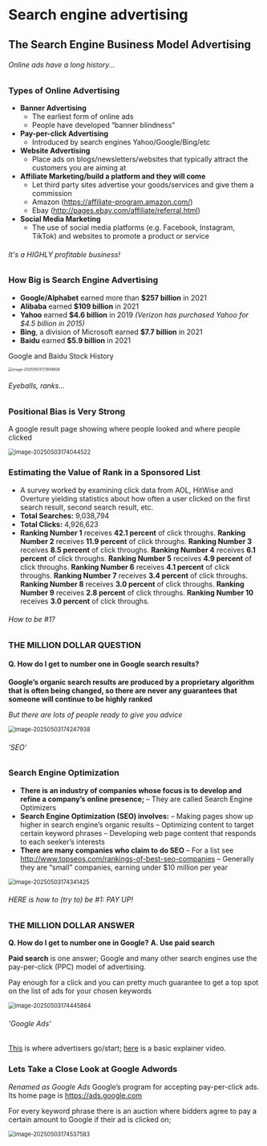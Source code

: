 # Search engine advertising

## The Search Engine Business Model Advertising

###### Online ads have a long history...

### Types of Online Advertising

- **Banner Advertising**
  - The earliest form of online ads
  - People have developed “banner blindness”
- **Pay-per-click Advertising**
  - Introduced by search engines Yahoo/Google/Bing/etc
- **Website Advertising**
  - Place ads on blogs/newsletters/websites that typically attract the customers you are aiming at
- **Affiliate Marketing/build a platform and they will come**
  - Let third party sites advertise your goods/services and give them a commission
  - Amazon (https://affiliate-program.amazon.com/)
  - Ebay (http://pages.ebay.com/affiliate/referral.html)
- **Social Media Marketing**
  - The use of social media platforms (e.g. Facebook, Instagram, TikTok) and websites to promote a product or service

###### It's a HIGHLY profitable business!

### How Big is Search Engine Advertising

- **Google/Alphabet** earned more than **$257 billion** in 2021
- **Alibaba** earned **$109 billion** in 2021
- **Yahoo** earned **$4.6 billion** in 2019
   *(Verizon has purchased Yahoo for $4.5 billion in 2015)*
- **Bing**, a division of Microsoft earned **$7.7 billion** in 2021
- **Baidu** earned **$5.9 billion** in 2021

Google and Baidu Stock History

<img src="SE advertising.assets/image-20250503173949926.png" alt="image-20250503173949926" style="zoom:50%;" />

###### Eyeballs, ranks...

### Positional Bias is Very Strong

A google result page showing where people looked and where people clicked

<img src="SE advertising.assets/image-20250503174044522.png" alt="image-20250503174044522" style="zoom:80%;" />



### Estimating the Value of Rank in a Sponsored List

- A survey worked by examining click data from AOL, HitWise and Overture yielding statistics about how often a user clicked on the first search result, second search result, etc.
- **Total Searches:** 9,038,794
- **Total Clicks:** 4,926,623
- **Ranking Number 1** receives **42.1 percent** of click throughs.
   **Ranking Number 2** receives **11.9 percent** of click throughs.
   **Ranking Number 3** receives **8.5 percent** of click throughs.
   **Ranking Number 4** receives **6.1 percent** of click throughs.
   **Ranking Number 5** receives **4.9 percent** of click throughs.
   **Ranking Number 6** receives **4.1 percent** of click throughs.
   **Ranking Number 7** receives **3.4 percent** of click throughs.
   **Ranking Number 8** receives **3.0 percent** of click throughs.
   **Ranking Number 9** receives **2.8 percent** of click throughs.
  **Ranking Number 10** receives **3.0 percent** of click throughs.



###### How to be #1?

### THE MILLION DOLLAR QUESTION

#### Q. How do I get to number one in Google search results?

**Google’s organic search results are produced by a proprietary algorithm that is often being changed, so there are never any guarantees that someone will continue to be highly ranked**

*But there are lots of people ready to give you advice*

<img src="SE advertising.assets/image-20250503174247938.png" alt="image-20250503174247938" style="zoom:80%;" />



###### 'SEO'

### Search Engine Optimization

- **There is an industry of companies whose focus is to develop and refine a company’s online presence;**
   – They are called Search Engine Optimizers
- **Search Engine Optimization (SEO) involves:**
   – Making pages show up higher in search engine’s organic results
   – Optimizing content to target certain keyword phrases
   – Developing web page content that responds to each seeker’s interests
- **There are many companies who claim to do SEO**
   – For a list see http://www.topseos.com/rankings-of-best-seo-companies
   – Generally they are “small” companies, earning under $10 million per year

<img src="SE advertising.assets/image-20250503174341425.png" alt="image-20250503174341425" style="zoom:80%;" />

###### HERE is how to (try to) be #1: PAY UP!

### **THE MILLION DOLLAR ANSWER**

**Q. How do I get to number one in Google?**
 **A. Use paid search**

**Paid search** is one answer; Google and many other search engines use the pay-per-click (PPC) model of advertising.

Pay enough for a click and you can pretty much guarantee to get a top spot on the list of ads for your chosen keywords

<img src="SE advertising.assets/image-20250503174445864.png" alt="image-20250503174445864" style="zoom:80%;" />



###### 'Google Ads'

[This](https://business.google.com/us/google-ads/) is where advertisers go/start; [here](https://www.youtube.com/watch?v=NV4DCdyLNgU) is a basic explainer video.

### **Lets Take a Close Look at Google Adwords**

*Renamed as Google Ads*
 Google’s program for accepting pay-per-click ads.
 Its home page is https://ads.google.com

For every keyword phrase there is an auction where bidders agree to pay a certain amount to Google if their ad is clicked on;

<img src="SE advertising.assets/image-20250503174537583.png" alt="image-20250503174537583" style="zoom:80%;" />



